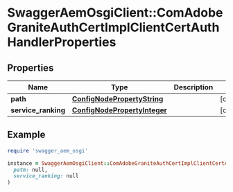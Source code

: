 # SwaggerAemOsgiClient::ComAdobeGraniteAuthCertImplClientCertAuthHandlerProperties

## Properties

| Name | Type | Description | Notes |
| ---- | ---- | ----------- | ----- |
| **path** | [**ConfigNodePropertyString**](ConfigNodePropertyString.md) |  | [optional] |
| **service_ranking** | [**ConfigNodePropertyInteger**](ConfigNodePropertyInteger.md) |  | [optional] |

## Example

```ruby
require 'swagger_aem_osgi'

instance = SwaggerAemOsgiClient::ComAdobeGraniteAuthCertImplClientCertAuthHandlerProperties.new(
  path: null,
  service_ranking: null
)
```

